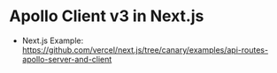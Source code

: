 # Apollo Client v3 in Next.js

- Next.js Example: https://github.com/vercel/next.js/tree/canary/examples/api-routes-apollo-server-and-client
